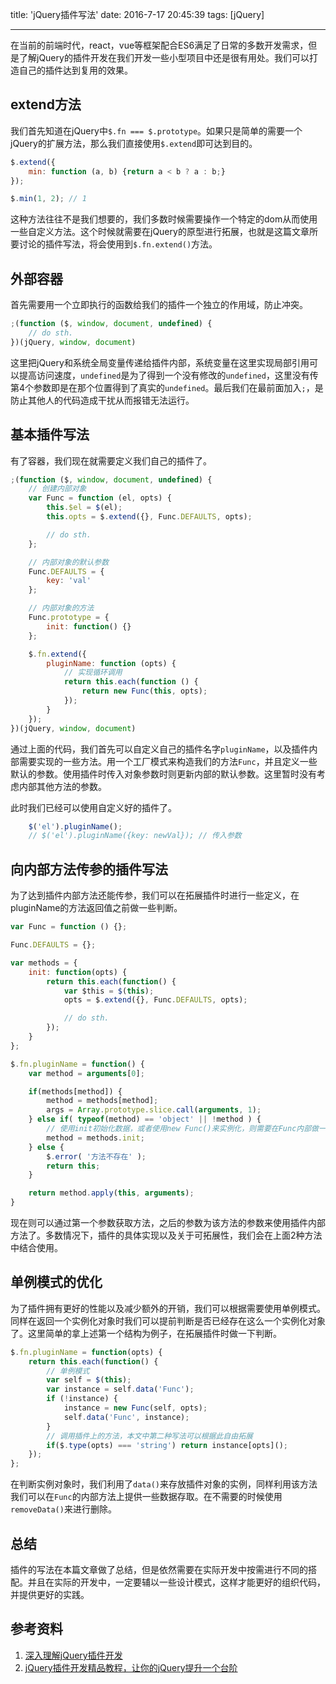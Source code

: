title: 'jQuery插件写法'
date: 2016-7-17 20:45:39
tags: [jQuery]

---

在当前的前端时代，react，vue等框架配合ES6满足了日常的多数开发需求，但是了解jQuery的插件开发在我们开发一些小型项目中还是很有用处。我们可以打造自己的插件达到复用的效果。

<!-- more -->

## extend方法

我们首先知道在jQuery中`$.fn === $.prototype`。如果只是简单的需要一个jQuery的扩展方法，那么我们直接使用`$.extend`即可达到目的。

```javascript
$.extend({
	min: function (a, b) {return a < b ? a : b;}
});

$.min(1, 2); // 1
```

这种方法往往不是我们想要的，我们多数时候需要操作一个特定的dom从而使用一些自定义方法。这个时候就需要在jQuery的原型进行拓展，也就是这篇文章所要讨论的插件写法，将会使用到`$.fn.extend()`方法。


## 外部容器

首先需要用一个立即执行的函数给我们的插件一个独立的作用域，防止冲突。

```javascript
;(function ($, window, document, undefined) {
	// do sth.
})(jQuery, window, document)
```

这里把jQuery和系统全局变量传递给插件内部，系统变量在这里实现局部引用可以提高访问速度，`undefined`是为了得到一个没有修改的`undefined`，这里没有传第4个参数即是在那个位置得到了真实的`undefined`。最后我们在最前面加入`;`，是防止其他人的代码造成干扰从而报错无法运行。

## 基本插件写法

有了容器，我们现在就需要定义我们自己的插件了。

```javascript
;(function ($, window, document, undefined) {
	// 创建内部对象
	var Func = function (el, opts) {
		this.$el = $(el);
		this.opts = $.extend({}, Func.DEFAULTS, opts);

		// do sth.
	};

	// 内部对象的默认参数
	Func.DEFAULTS = {
		key: 'val'
	};

	// 内部对象的方法
	Func.prototype = {
		init: function() {}
	};

	$.fn.extend({
		pluginName: function (opts) {
			// 实现循环调用
			return this.each(function () {
				return new Func(this, opts);
			});
		}
	});
})(jQuery, window, document)
```

通过上面的代码，我们首先可以自定义自己的插件名字`pluginName`，以及插件内部需要实现的一些方法。用一个工厂模式来构造我们的方法`Func`，并且定义一些默认的参数。使用插件时传入对象参数时则更新内部的默认参数。这里暂时没有考虑内部其他方法的参数。

此时我们已经可以使用自定义好的插件了。

```javascript
	$('el').pluginName();
	// $('el').pluginName({key: newVal}); // 传入参数
```

## 向内部方法传参的插件写法

为了达到插件内部方法还能传参，我们可以在拓展插件时进行一些定义，在pluginName的方法返回值之前做一些判断。

```javascript
var Func = function () {};

Func.DEFAULTS = {};

var methods = {
	init: function(opts) {
		return this.each(function() {
			var $this = $(this);
			opts = $.extend({}, Func.DEFAULTS, opts);

			// do sth.
		});
	}
};

$.fn.pluginName = function() {
	var method = arguments[0];

	if(methods[method]) {
		method = methods[method];
		args = Array.prototype.slice.call(arguments, 1);
	} else if( typeof(method) == 'object' || !method ) {
		// 使用init初始化数据，或者使用new Func()来实例化，则需要在Func内部做一些处理
		method = methods.init;
	} else {
		$.error( '方法不存在' );
		return this;
	}

	return method.apply(this, arguments);
}
```

现在则可以通过第一个参数获取方法，之后的参数为该方法的参数来使用插件内部方法了。多数情况下，插件的具体实现以及关于可拓展性，我们会在上面2种方法中结合使用。

## 单例模式的优化

为了插件拥有更好的性能以及减少额外的开销，我们可以根据需要使用单例模式。同样在返回一个实例化对象时我们可以提前判断是否已经存在这么一个实例化对象了。这里简单的拿上述第一个结构为例子，在拓展插件时做一下判断。

```javascript
$.fn.pluginName = function(opts) {
	return this.each(function() {
    	// 单例模式
        var self = $(this);
        var instance = self.data('Func');
        if (!instance) {
            instance = new Func(self, opts);
            self.data('Func', instance);
        }
        // 调用插件上的方法，本文中第二种写法可以根据此自由拓展
        if($.type(opts) === 'string') return instance[opts]();
    });
};
```

在判断实例对象时，我们利用了`data()`来存放插件对象的实例，同样利用该方法我们可以在`Func`的内部方法上提供一些数据存取。在不需要的时候使用`removeData()`来进行删除。

## 总结

插件的写法在本篇文章做了总结，但是依然需要在实际开发中按需进行不同的搭配。并且在实际的开发中，一定要辅以一些设计模式，这样才能更好的组织代码，并提供更好的实践。

## 参考资料

1. [深入理解jQuery插件开发](http://blog.jobbole.com/30550/)
2. [jQuery插件开发精品教程，让你的jQuery提升一个台阶](https://www.cnblogs.com/Wayou/p/jquery_plugin_tutorial.html#!comments)
